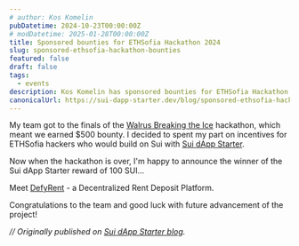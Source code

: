```yaml
---
# author: Kos Komelin
pubDatetime: 2024-10-23T00:00:00Z
# modDatetime: 2025-01-28T00:00:00Z
title: Sponsored bounties for ETHSofia Hackathon 2024
slug: sponsored-ethsofia-hackathon-bounties
featured: false
draft: false
tags:
  - events
description: Kos Komelin has sponsored bounties for ETHSofia Hackathon 2024.
canonicalUrl: https://sui-dapp-starter.dev/blog/sponsored-ethsofia-hackathon-bounties
---
```


My team got to the finals of the [Walrus Breaking the Ice](https://www.breakingtheice.xyz/) hackathon, which meant we earned $500 bounty.
I decided to spent my part on incentives for ETHSofia hackers who would build on Sui with [Sui dApp Starter](https://sui-dapp-starter.dev).

<!--truncate-->

Now when the hackathon is over, I'm happy to announce the winner of the Sui dApp Starter reward of 100 SUI...

Meet [DefyRent](https://github.com/aeither/DefyRent) - a Decentralized Rent Deposit Platform.

Congratulations to the team and good luck with future advancement of the project!

_// Originally published on [Sui dApp Starter blog](https://sui-dapp-starter.dev/blog/sponsored-ethsofia-hackathon-bounties)._
